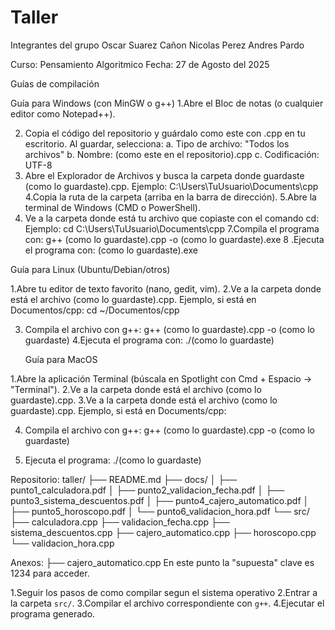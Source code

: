  # Taller

  Integrantes del grupo
    Oscar Suarez Cañon
    Nicolas Perez
    Andres Pardo

  Curso: Pensamiento Algoritmico
  Fecha: 27 de Agosto del 2025


Guías de compilación

  Guía para Windows (con MinGW o g++)
   1.Abre el Bloc de notas (o cualquier editor como Notepad++).

   2. Copia el código del repositorio y guárdalo como este con .cpp en tu escritorio.
   Al guardar, selecciona:
      a. Tipo de archivo: "Todos los archivos"
      b. Nombre: (como este en el repositorio).cpp
      c. Codificación: UTF-8
 3. Abre el Explorador de Archivos y busca la carpeta donde guardaste (como lo guardaste).cpp.
            Ejemplo: C:\Users\TuUsuario\Documents\cpp\
    4.Copia la ruta de la carpeta (arriba en la barra de dirección).
   5.Abre la terminal de Windows (CMD o PowerShell).
   6. Ve a la carpeta donde está tu archivo que copiaste con el comando cd:
Ejemplo:
cd C:\Users\TuUsuario\Documents\cpp
   7.Compila el programa con:
    g++ (como lo guardaste).cpp -o (como lo guardaste).exe
  8 .Ejecuta el programa con:
    (como lo guardaste).exe



Guía para Linux (Ubuntu/Debian/otros)

 1.Abre tu editor de texto favorito (nano, gedit, vim).
 2.Ve a la carpeta donde está el archivo (como lo guardaste).cpp.
  Ejemplo, si está en Documentos/cpp:
     cd ~/Documentos/cpp

3. Compila el archivo con g++:
   g++ (como lo guardaste).cpp -o (como lo guardaste)
 4.Ejecuta el programa con:
   ./(como lo guardaste)




   Guía para MacOS

  1.Abre la aplicación Terminal (búscala en Spotlight con Cmd + Espacio → "Terminal").
  2.Ve a la carpeta donde está el archivo (como lo guardaste).cpp.
  3.Ve a la carpeta donde está el archivo (como lo guardaste).cpp.
     Ejemplo, si está en Documents/cpp:
     
  4. Compila el archivo con g++:
    g++ (como lo guardaste).cpp -o (como lo guardaste)

   5. Ejecuta el programa:
      ./(como lo guardaste)



Repositorio:
  taller/
    ├── README.md
    ├── docs/
    │ ├── punto1_calculadora.pdf
    │ ├── punto2_validacion_fecha.pdf
    │ ├── punto3_sistema_descuentos.pdf
    │ ├── punto4_cajero_automatico.pdf
    │ ├── punto5_horoscopo.pdf
    │ └── punto6_validacion_hora.pdf
    └── src/
    ├── calculadora.cpp
    ├── validacion_fecha.cpp
    ├── sistema_descuentos.cpp
    ├── cajero_automatico.cpp
    ├── horoscopo.cpp
    └── validacion_hora.cpp

Anexos: 
    ├── cajero_automatico.cpp
    En este punto la "supuesta" clave es 1234 para acceder.
    

1.Seguir los pasos de como compilar segun el sistema operativo
2.Entrar a la carpeta `src/`.
3.Compilar el archivo correspondiente con `g++`.
4.Ejecutar el programa generado.


